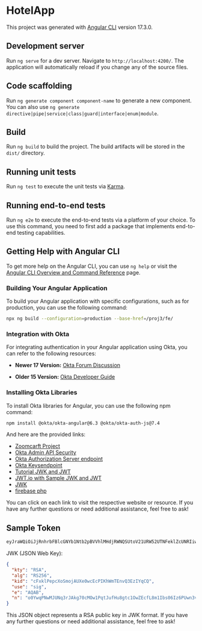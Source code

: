 # HotelApp

This project was generated with [Angular CLI](https://github.com/angular/angular-cli) version 17.3.0.

## Development server

Run `ng serve` for a dev server. Navigate to `http://localhost:4200/`. The application will automatically reload if you change any of the source files.

## Code scaffolding

Run `ng generate component component-name` to generate a new component. You can also use `ng generate directive|pipe|service|class|guard|interface|enum|module`.

## Build

Run `ng build` to build the project. The build artifacts will be stored in the `dist/` directory.

## Running unit tests

Run `ng test` to execute the unit tests via [Karma](https://karma-runner.github.io).

## Running end-to-end tests

Run `ng e2e` to execute the end-to-end tests via a platform of your choice. To use this command, you need to first add a package that implements end-to-end testing capabilities.

## Getting Help with Angular CLI

To get more help on the Angular CLI, you can use `ng help` or visit the [Angular CLI Overview and Command Reference](https://angular.io/cli) page.

### Building Your Angular Application

To build your Angular application with specific configurations, such as for production, you can use the following command:

```bash
npx ng build --configuration=production --base-href=/proj3/fe/
```

### Integration with Okta

For integrating authentication in your Angular application using Okta, you can refer to the following resources:

- **Newer 17 Version:**
  [Okta Forum Discussion](https://devforum.okta.com/t/does-okta-offer-support-for-integrating-authentication-in-angular-16-applications-using-standalone-components/26090/2)

- **Older 15 Version:**
  [Okta Developer Guide](https://developer.okta.com/docs/guides/sign-into-spa-redirect/angular/main/)

### Installing Okta Libraries

To install Okta libraries for Angular, you can use the following npm command:

```bash
npm install @okta/okta-angular@6.3 @okta/okta-auth-js@7.4
```

And here are the provided links:

- [Zoomcarft Project](https://zoomcarft.000webhostapp.com/proj3/fe/list)
- [Okta Admin API Security](https://dev-06315090-admin.okta.com/admin/oauth2/as/ausfcc2b4pTVK56h75d7)
- [Okta Authorization Server endpoint](https://dev-06315090.okta.com/oauth2/default/.well-known/oauth-authorization-server)
- [Okta Keysendpoint](https://dev-06315090.okta.com/oauth2/default/v1/keys)
- [Tutorial JWK and JWT](https://www.youtube.com/watch?v=jUzv7_SEPyo)
- [JWT.io with Sample JWK and JWT](https://jwt.io/#debugger-io?token=eyJraWQiOiJjRnhrbFBlcGNYb1Ntb2pBVVhlMHdjRWNQSUtoV21URW52UTNFeklZcUNRIiwiYWxnIjoiUlMyNTYifQ.eyJ2ZXIiOjEsImp0aSI6IkFULmgxTWd2YUc2cnR2LU9uNExULWcwWm5BTHJ1U3JJLU1ka3VhWjBjUnlNZnciLCJpc3MiOiJodHRwczovL2Rldi0wNjMxNTA5MC5va3RhLmNvbS9vYXV0aDIvZGVmYXVsdCIsImF1ZCI6ImFwaTovL2RlZmF1bHQiLCJpYXQiOjE3MTEwNDIzMjksImV4cCI6MTcxMTA0NTkyOSwiY2lkIjoiMG9hZnd3MjVjOHFOVmUwOFE1ZDciLCJ1aWQiOiIwMHVmY2MyYjh5MkFpRk4xVTVkNyIsInNjcCI6WyJlbWFpbCIsInByb2ZpbGUiLCJvcGVuaWQiXSwiYXV0aF90aW1lIjoxNzExMDQyMjMyLCJzdWIiOiJib2phZmk1OTczQGVidXRob3IuY29tIn0.dJ9GNk6LipATd2Ky2I3ELr7o8yYBo2b8c67h-8ary7Jm4x8zw8MCiHBfHlvxAWkOISpE4ymEgIbFnl2dvzGHdEnMx-J183CVLDHTLNi2LVAybhFD0L53DXSx9vB5P1-nkOI4xzwBICfLFH_m1KTgcYxFxmr6AsguRSBq8dDwZPW-aBHxdwf56xVGjB-Wu1BevDYZ7GhD7GkzlEBdJy2U3wFfQdYnUHsaP1Xni4ZbfPvtas2cB66fAdRrw-VJ1xm-0MvfmnzzPfcua1h0brpk23poR21XuudjlppaAzkcB6KKBy78xPmjq07iNFWr7Xj7Uy2b70DNUKdsFsTZWy84Wg&publicKey=%7B%22kty%22%3A%22RSA%22%2C%22alg%22%3A%22RS256%22%2C%22kid%22%3A%22cFxklPepcXoSmojAUXe0wcEcPIKhWmTEnvQ3EzIYqCQ%22%2C%22use%22%3A%22sig%22%2C%22e%22%3A%22AQAB%22%2C%22n%22%3A%22o0YwqPNwMJUNq3rJAkg70cMOw1PqtJufHu8gtc1OwZEcfL8m1Ibs06Iz6PUwn3vk0WIwqWWdJGeJEzQpH2Q1uD1uNfKm32sQbq036vB5iqIheYVG0h70pf_VOgoiT6kJN8ObF70APGvD2u5LuszC8mEk2ReO5gy_lYs3L2cBEgkSEeVlMbAor0b2W3KjVCdgOYbotx-RLczLjL0aQubSr0wBg1vZSqFLdCEQj2BDRcf-fGkh-sJHP7ffViHlp5-27ml0YYbnm6YQlXHaQ4b4Ho6f-1otDYs5rZnTCPP8L37mnWx9B2V6cKWPcnoxO_3lpiH8k9vmICAUp8QZG_NPkQ%22%7D)
- [JWK](https://mkjwk.org/)
- [firebase php](https://github.com/firebase/php-jwt)

You can click on each link to visit the respective website or resource. If you have any further questions or need additional assistance, feel free to ask!

## Sample Token
```markdown
eyJraWQiOiJjRnhrbFBlcGNYb1Ntb2pBVVhlMHdjRWNQSUtoV21URW52UTNFeklZcUNRIiwiYWxnIjoiUlMyNTYifQ.eyJ2ZXIiOjEsImp0aSI6IkFULmgxTWd2YUc2cnR2LU9uNExULWcwWm5BTHJ1U3JJLU1ka3VhWjBjUnlNZnciLCJpc3MiOiJodHRwczovL2Rldi0wNjMxNTA5MC5va3RhLmNvbS9vYXV0aDIvZGVmYXVsdCIsImF1ZCI6ImFwaTovL2RlZmF1bHQiLCJpYXQiOjE3MTEwNDIzMjksImV4cCI6MTcxMTA0NTkyOSwiY2lkIjoiMG9hZnd3MjVjOHFOVmUwOFE1ZDciLCJ1aWQiOiIwMHVmY2MyYjh5MkFpRk4xVTVkNyIsInNjcCI6WyJlbWFpbCIsInByb2ZpbGUiLCJvcGVuaWQiXSwiYXV0aF90aW1lIjoxNzExMDQyMjMyLCJzdWIiOiJib2phZmk1OTczQGVidXRob3IuY29tIn0.dJ9GNk6LipATd2Ky2I3ELr7o8yYBo2b8c67h-8ary7Jm4x8zw8MCiHBfHlvxAWkOISpE4ymEgIbFnl2dvzGHdEnMx-J183CVLDHTLNi2LVAybhFD0L53DXSx9vB5P1-nkOI4xzwBICfLFH_m1KTgcYxFxmr6AsguRSBq8dDwZPW-aBHxdwf56xVGjB-Wu1BevDYZ7GhD7GkzlEBdJy2U3wFfQdYnUHsaP1Xni4ZbfPvtas2cB66fAdRrw-VJ1xm-0MvfmnzzPfcua1h0brpk23poR21XuudjlppaAzkcB6KKBy78xPmjq07iNFWr7Xj7Uy2b70DNUKdsFsTZWy84Wg
```
JWK (JSON Web Key):

```json
{
  "kty": "RSA",
  "alg": "RS256",
  "kid": "cFxklPepcXoSmojAUXe0wcEcPIKhWmTEnvQ3EzIYqCQ",
  "use": "sig",
  "e": "AQAB",
  "n": "o0YwqPNwMJUNq3rJAkg70cMOw1PqtJufHu8gtc1OwZEcfL8m1Ibs06Iz6PUwn3vk0WIwqWWdJGeJEzQpH2Q1uD1uNfKm32sQbq036vB5iqIheYVG0h70pf_VOgoiT6kJN8ObF70APGvD2u5LuszC8mEk2ReO5gy_lYs3L2cBEgkSEeVlMbAor0b2W3KjVCdgOYbotx-RLczLjL0aQubSr0wBg1vZSqFLdCEQj2BDRcf-fGkh-sJHP7ffViHlp5-27ml0YYbnm6YQlXHaQ4b4Ho6f-1otDYs5rZnTCPP8L37mnWx9B2V6cKWPcnoxO_3lpiH8k9vmICAUp8QZG_NPkQ"
}
```

This JSON object represents a RSA public key in JWK format. If you have any further questions or need additional assistance, feel free to ask!
